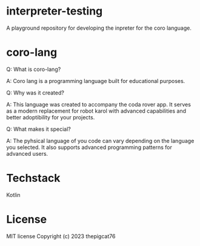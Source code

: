 # interpreter-testing
A playground repository for developing the inpreter for the coro language.

# coro-lang
Q: What is coro-lang?

A: Coro lang is a programming language built for educational purposes.

Q: Why was it created?

A: This language was created to accompany the coda rover app. It serves as a modern replacement for robot karol with advanced capabilities and better adoptibility for your projects.

Q: What makes it special?

A: The pyhsical language of you code can vary depending on the language you selected.
   It also supports advanced programming patterns for advanced users.
   
# Techstack
Kotlin
   
# License
MIT license
Copyright (c) 2023 thepigcat76
